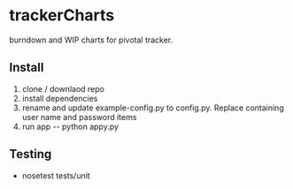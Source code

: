 trackerCharts
=============

burndown and WIP charts for pivotal tracker.  

Install
-------
1. clone / downlaod repo
2. install dependencies
3. rename and update example-config.py to config.py.  Replace containing user name and password items
4. run app
-- python appy.py

Testing
-------
- nosetest tests/unit
